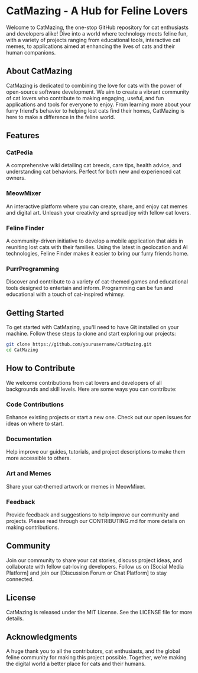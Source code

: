 # CatMazing - A Hub for Feline Lovers

Welcome to CatMazing, the one-stop GitHub repository for cat enthusiasts and developers alike! Dive into a world where technology meets feline fun, with a variety of projects ranging from educational tools, interactive cat memes, to applications aimed at enhancing the lives of cats and their human companions.

## About CatMazing

CatMazing is dedicated to combining the love for cats with the power of open-source software development. We aim to create a vibrant community of cat lovers who contribute to making engaging, useful, and fun applications and tools for everyone to enjoy. From learning more about your furry friend's behavior to helping lost cats find their homes, CatMazing is here to make a difference in the feline world.

## Features

### CatPedia
A comprehensive wiki detailing cat breeds, care tips, health advice, and understanding cat behaviors. Perfect for both new and experienced cat owners.

### MeowMixer
An interactive platform where you can create, share, and enjoy cat memes and digital art. Unleash your creativity and spread joy with fellow cat lovers.

### Feline Finder
A community-driven initiative to develop a mobile application that aids in reuniting lost cats with their families. Using the latest in geolocation and AI technologies, Feline Finder makes it easier to bring our furry friends home.

### PurrProgramming
Discover and contribute to a variety of cat-themed games and educational tools designed to entertain and inform. Programming can be fun and educational with a touch of cat-inspired whimsy.

## Getting Started

To get started with CatMazing, you'll need to have Git installed on your machine. Follow these steps to clone and start exploring our projects:

```bash
git clone https://github.com/yourusername/CatMazing.git
cd CatMazing
```

## How to Contribute
We welcome contributions from cat lovers and developers of all backgrounds and skill levels. Here are some ways you can contribute:

### Code Contributions
Enhance existing projects or start a new one. Check out our open issues for ideas on where to start.

### Documentation
Help improve our guides, tutorials, and project descriptions to make them more accessible to others.

### Art and Memes
Share your cat-themed artwork or memes in MeowMixer.
### Feedback
Provide feedback and suggestions to help improve our community and projects.
Please read through our CONTRIBUTING.md for more details on making contributions.

## Community
Join our community to share your cat stories, discuss project ideas, and collaborate with fellow cat-loving developers. Follow us on [Social Media Platform] and join our [Discussion Forum or Chat Platform] to stay connected.

## License
CatMazing is released under the MIT License. See the LICENSE file for more details.

## Acknowledgments
A huge thank you to all the contributors, cat enthusiasts, and the global feline community for making this project possible. Together, we're making the digital world a better place for cats and their humans.

